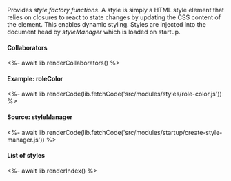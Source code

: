 Provides _style factory functions_. A style is simply a HTML style element that relies on closures to react to state changes by updating the CSS content of the element. This enables dynamic styling. Styles are injected into the document head by _styleManager_ which is loaded on startup.

#### Collaborators

<%- await lib.renderCollaborators() %>

#### Example: roleColor

<%- await lib.renderCode(lib.fetchCode('src/modules/styles/role-color.js')) %>

#### Source: styleManager

<%- await lib.renderCode(lib.fetchCode('src/modules/startup/create-style-manager.js')) %>

#### List of styles

<%- await lib.renderIndex() %>

